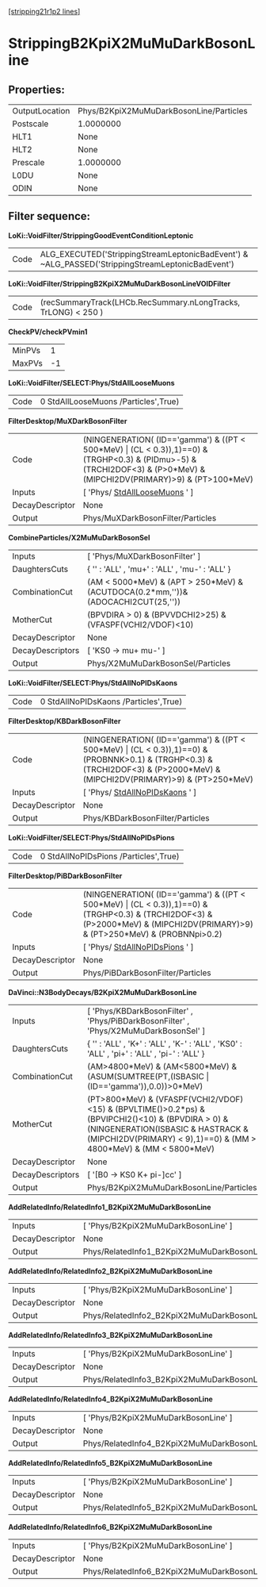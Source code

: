 [[stripping21r1p2 lines]](./stripping21r1p2-leptonic)

# StrippingB2KpiX2MuMuDarkBosonLine

## Properties:

|                |                                         |
|----------------|-----------------------------------------|
| OutputLocation | Phys/B2KpiX2MuMuDarkBosonLine/Particles |
| Postscale      | 1.0000000                               |
| HLT1           | None                                    |
| HLT2           | None                                    |
| Prescale       | 1.0000000                               |
| L0DU           | None                                    |
| ODIN           | None                                    |

## Filter sequence:

**LoKi::VoidFilter/StrippingGoodEventConditionLeptonic**

|      |                                                                                                   |
|------|---------------------------------------------------------------------------------------------------|
| Code | ALG_EXECUTED('StrippingStreamLeptonicBadEvent') & \~ALG_PASSED('StrippingStreamLeptonicBadEvent') |

**LoKi::VoidFilter/StrippingB2KpiX2MuMuDarkBosonLineVOIDFilter**

|      |                                                                |
|------|----------------------------------------------------------------|
| Code | (recSummaryTrack(LHCb.RecSummary.nLongTracks, TrLONG) \< 250 ) |

**CheckPV/checkPVmin1**

|        |     |
|--------|-----|
| MinPVs | 1   |
| MaxPVs | -1  |

**LoKi::VoidFilter/SELECT:Phys/StdAllLooseMuons**

|      |                                      |
|------|--------------------------------------|
| Code | 0 StdAllLooseMuons /Particles',True) |

**FilterDesktop/MuXDarkBosonFilter**

|                 |                                                                                                                                                                                 |
|-----------------|---------------------------------------------------------------------------------------------------------------------------------------------------------------------------------|
| Code            | (NINGENERATION( (ID=='gamma') & ((PT \< 500\*MeV) \| (CL \< 0.3)),1)==0) & (TRGHP\<0.3) & (PIDmu\>-5) & (TRCHI2DOF\<3) & (P\>0\*MeV) & (MIPCHI2DV(PRIMARY)\>9) & (PT\>100\*MeV) |
| Inputs          | [ 'Phys/ [StdAllLooseMuons](./stripping21r1p2-stdallloosemuons) ' ]                                                                                                           |
| DecayDescriptor | None                                                                                                                                                                            |
| Output          | Phys/MuXDarkBosonFilter/Particles                                                                                                                                               |

**CombineParticles/X2MuMuDarkBosonSel**

|                  |                                                                                       |
|------------------|---------------------------------------------------------------------------------------|
| Inputs           | [ 'Phys/MuXDarkBosonFilter' ]                                                       |
| DaughtersCuts    | { '' : 'ALL' , 'mu+' : 'ALL' , 'mu-' : 'ALL' }                                        |
| CombinationCut   | (AM \< 5000\*MeV) & (APT \> 250\*MeV) & (ACUTDOCA(0.2\*mm,''))& (ADOCACHI2CUT(25,'')) |
| MotherCut        | (BPVDIRA \> 0) & (BPVVDCHI2\>25) & (VFASPF(VCHI2/VDOF)\<10)                           |
| DecayDescriptor  | None                                                                                  |
| DecayDescriptors | [ 'KS0 -\> mu+ mu-' ]                                                               |
| Output           | Phys/X2MuMuDarkBosonSel/Particles                                                     |

**LoKi::VoidFilter/SELECT:Phys/StdAllNoPIDsKaons**

|      |                                       |
|------|---------------------------------------|
| Code | 0 StdAllNoPIDsKaons /Particles',True) |

**FilterDesktop/KBDarkBosonFilter**

|                 |                                                                                                                                                                                       |
|-----------------|---------------------------------------------------------------------------------------------------------------------------------------------------------------------------------------|
| Code            | (NINGENERATION( (ID=='gamma') & ((PT \< 500\*MeV) \| (CL \< 0.3)),1)==0) & (PROBNNK\>0.1) & (TRGHP\<0.3) & (TRCHI2DOF\<3) & (P\>2000\*MeV) & (MIPCHI2DV(PRIMARY)\>9) & (PT\>250\*MeV) |
| Inputs          | [ 'Phys/ [StdAllNoPIDsKaons](./stripping21r1p2-stdallnopidskaons) ' ]                                                                                                               |
| DecayDescriptor | None                                                                                                                                                                                  |
| Output          | Phys/KBDarkBosonFilter/Particles                                                                                                                                                      |

**LoKi::VoidFilter/SELECT:Phys/StdAllNoPIDsPions**

|      |                                       |
|------|---------------------------------------|
| Code | 0 StdAllNoPIDsPions /Particles',True) |

**FilterDesktop/PiBDarkBosonFilter**

|                 |                                                                                                                                                                                        |
|-----------------|----------------------------------------------------------------------------------------------------------------------------------------------------------------------------------------|
| Code            | (NINGENERATION( (ID=='gamma') & ((PT \< 500\*MeV) \| (CL \< 0.3)),1)==0) & (TRGHP\<0.3) & (TRCHI2DOF\<3) & (P\>2000\*MeV) & (MIPCHI2DV(PRIMARY)\>9) & (PT\>250\*MeV) & (PROBNNpi\>0.2) |
| Inputs          | [ 'Phys/ [StdAllNoPIDsPions](./stripping21r1p2-stdallnopidspions) ' ]                                                                                                                |
| DecayDescriptor | None                                                                                                                                                                                   |
| Output          | Phys/PiBDarkBosonFilter/Particles                                                                                                                                                      |

**DaVinci::N3BodyDecays/B2KpiX2MuMuDarkBosonLine**

|                  |                                                                                                                                                                                                                       |
|------------------|-----------------------------------------------------------------------------------------------------------------------------------------------------------------------------------------------------------------------|
| Inputs           | [ 'Phys/KBDarkBosonFilter' , 'Phys/PiBDarkBosonFilter' , 'Phys/X2MuMuDarkBosonSel' ]                                                                                                                                |
| DaughtersCuts    | { '' : 'ALL' , 'K+' : 'ALL' , 'K-' : 'ALL' , 'KS0' : 'ALL' , 'pi+' : 'ALL' , 'pi-' : 'ALL' }                                                                                                                          |
| CombinationCut   | (AM\>4800\*MeV) & (AM\<5800\*MeV) & (ASUM(SUMTREE(PT,(ISBASIC \| (ID=='gamma')),0.0))\>0\*MeV)                                                                                                                        |
| MotherCut        | (PT\>800\*MeV) & (VFASPF(VCHI2/VDOF)\<15) & (BPVLTIME()\>0.2\*ps) & (BPVIPCHI2()\<10) & (BPVDIRA \> 0) & (NINGENERATION(ISBASIC & HASTRACK & (MIPCHI2DV(PRIMARY) \< 9),1)==0) & (MM \> 4800\*MeV) & (MM \< 5800\*MeV) |
| DecayDescriptor  | None                                                                                                                                                                                                                  |
| DecayDescriptors | [ '[B0 -\> KS0 K+ pi-]cc' ]                                                                                                                                                                                       |
| Output           | Phys/B2KpiX2MuMuDarkBosonLine/Particles                                                                                                                                                                               |

**AddRelatedInfo/RelatedInfo1_B2KpiX2MuMuDarkBosonLine**

|                 |                                                      |
|-----------------|------------------------------------------------------|
| Inputs          | [ 'Phys/B2KpiX2MuMuDarkBosonLine' ]                |
| DecayDescriptor | None                                                 |
| Output          | Phys/RelatedInfo1_B2KpiX2MuMuDarkBosonLine/Particles |

**AddRelatedInfo/RelatedInfo2_B2KpiX2MuMuDarkBosonLine**

|                 |                                                      |
|-----------------|------------------------------------------------------|
| Inputs          | [ 'Phys/B2KpiX2MuMuDarkBosonLine' ]                |
| DecayDescriptor | None                                                 |
| Output          | Phys/RelatedInfo2_B2KpiX2MuMuDarkBosonLine/Particles |

**AddRelatedInfo/RelatedInfo3_B2KpiX2MuMuDarkBosonLine**

|                 |                                                      |
|-----------------|------------------------------------------------------|
| Inputs          | [ 'Phys/B2KpiX2MuMuDarkBosonLine' ]                |
| DecayDescriptor | None                                                 |
| Output          | Phys/RelatedInfo3_B2KpiX2MuMuDarkBosonLine/Particles |

**AddRelatedInfo/RelatedInfo4_B2KpiX2MuMuDarkBosonLine**

|                 |                                                      |
|-----------------|------------------------------------------------------|
| Inputs          | [ 'Phys/B2KpiX2MuMuDarkBosonLine' ]                |
| DecayDescriptor | None                                                 |
| Output          | Phys/RelatedInfo4_B2KpiX2MuMuDarkBosonLine/Particles |

**AddRelatedInfo/RelatedInfo5_B2KpiX2MuMuDarkBosonLine**

|                 |                                                      |
|-----------------|------------------------------------------------------|
| Inputs          | [ 'Phys/B2KpiX2MuMuDarkBosonLine' ]                |
| DecayDescriptor | None                                                 |
| Output          | Phys/RelatedInfo5_B2KpiX2MuMuDarkBosonLine/Particles |

**AddRelatedInfo/RelatedInfo6_B2KpiX2MuMuDarkBosonLine**

|                 |                                                      |
|-----------------|------------------------------------------------------|
| Inputs          | [ 'Phys/B2KpiX2MuMuDarkBosonLine' ]                |
| DecayDescriptor | None                                                 |
| Output          | Phys/RelatedInfo6_B2KpiX2MuMuDarkBosonLine/Particles |
